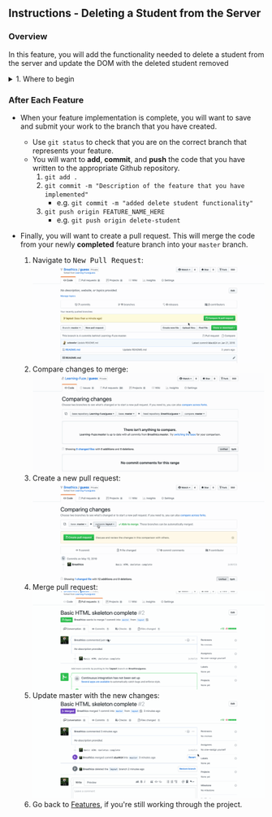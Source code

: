 Instructions - Deleting a Student from the Server
--

### Overview

In this feature, you will add the functionality needed to delete a student from the server and update the DOM with the deleted student removed

<details>
<summary>1. Where to begin </summary>

  - The following will be completed in you SGT template class
    - You will be renaming and repurposing your `deleteStudent` function so that it now deletes students from the server
    - Give a name appropiate to its new functionality
    - It will take a single parameter
      - studentID
    - It will send the following data to the server
      - Your api key
      - The student ID
    - It will return the following data from the server
      - A boolean on whether the server request was successful
      - An array of errors if any errors occurred during the request
    - In the new delete student from server method
      - Use an AJAX call to the Learning Fuze SGT API to delete a student from the server:
      - Build this method as you did the previous method
        - API configuration object information:
            - datatype:
              - Takes the string "json"
            - URL: `http://s-apis.learningfuze.com/sgt/delete`
            - method: post
            - data:
              - This key will contain the object you are sending to the server
                - The object will have two keys:
                  - `"api_key"`
                  - `student_id`
                - Make sure to assign the proper data to the proper key
            - success:
              - Callback function that will run if your api call is successful
              - Remember that success comes in two types
                - You contact the server and get the data you were requesting
                - You contact the server, but there is an error of some kind that prevents you from receiving what you requested
                - Always check the server response so that you know whether or not your request was truly successful or if you simply made contact with the server
            - error:
              - Callback function that is called when there is an error contacting the server
      - Once you receive confirmation that the student has been added to the server
        - Perform the following in your success callback:
          - Call your data retrieval method
      - Once you are able to delete a student from the server, retrieve all students from the server, and Update the DOM without the deleted student
        - Congratulations! You are ready to move on to the next feature set!


</details>





### After Each Feature

- When your feature implementation is complete, you will want to save and submit your work to the branch that you have created.
  - Use `git status` to check that you are on the correct branch that represents your feature.
  - You will want to **add**, **commit**, and **push** the code that you have written to the appropriate Github repository.
    1. `git add .`
    2. `git commit -m "Description of the feature that you have implemented"`
       - e.g. `git commit -m "added delete student functionality"`
    3. `git push origin FEATURE_NAME_HERE`
       - e.g. `git push origin delete-student`

- Finally, you will want to create a pull request. This will merge the code from your newly **completed** feature branch into your `master` branch.

  1. Navigate to <kbd>New Pull Request</kbd>:
  ![Navigate to pull requests](../post-feature/navigate-to-pull-request.gif)
  2. Compare changes to merge:
  ![Compare changes to merge](../post-feature/compare-changes.gif)
  3. Create a new pull request:
  ![Create new pull request](../post-feature/create-pull-request.gif)
  4. Merge pull request:
  ![Merge pull request](../post-feature/merge-pull-request.gif)
  5. Update master with the new changes:
  ![Update master](../post-feature/pull-new-changes.gif)
  6. Go back to [Features](../../README.md#features), if you're still working through the project.

